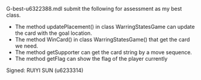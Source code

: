 G-best-u6322388.mdI submit the following for assessment as my best class.

* The method updatePlacement() in class WarringStatesGame can update the card with the goal location.
* The method WinCard() in class WarringStatesGame() that get the card we need.
* The method getSupporter can get the card string by a move sequence.
* The method getFlag can show the flag of the player currently


Signed: RUIYI SUN (u6233314)
